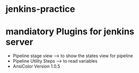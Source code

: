# jenkins-practice
mandiatory Plugins for jenkins server
=======================================

* Pipeline stage view --> to show the states view for pipeline
* Pipeline Utility Steps --> to read variables
* AnsiColor Version 1.0.5